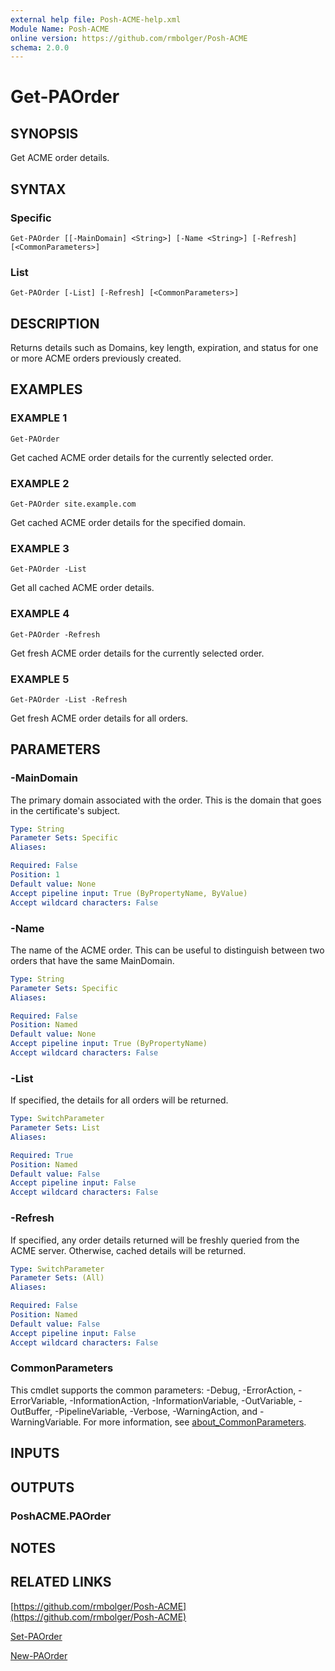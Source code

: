 ```yaml
---
external help file: Posh-ACME-help.xml
Module Name: Posh-ACME
online version: https://github.com/rmbolger/Posh-ACME
schema: 2.0.0
---
```


# Get-PAOrder

## SYNOPSIS
Get ACME order details.

## SYNTAX

### Specific
```
Get-PAOrder [[-MainDomain] <String>] [-Name <String>] [-Refresh] [<CommonParameters>]
```

### List
```
Get-PAOrder [-List] [-Refresh] [<CommonParameters>]
```

## DESCRIPTION
Returns details such as Domains, key length, expiration, and status for one or more ACME orders previously created.

## EXAMPLES

### EXAMPLE 1
```
Get-PAOrder
```

Get cached ACME order details for the currently selected order.

### EXAMPLE 2
```
Get-PAOrder site.example.com
```

Get cached ACME order details for the specified domain.

### EXAMPLE 3
```
Get-PAOrder -List
```

Get all cached ACME order details.

### EXAMPLE 4
```
Get-PAOrder -Refresh
```

Get fresh ACME order details for the currently selected order.

### EXAMPLE 5
```
Get-PAOrder -List -Refresh
```

Get fresh ACME order details for all orders.

## PARAMETERS

### -MainDomain
The primary domain associated with the order.
This is the domain that goes in the certificate's subject.

```yaml
Type: String
Parameter Sets: Specific
Aliases:

Required: False
Position: 1
Default value: None
Accept pipeline input: True (ByPropertyName, ByValue)
Accept wildcard characters: False
```

### -Name
The name of the ACME order.
This can be useful to distinguish between two orders that have the same MainDomain.

```yaml
Type: String
Parameter Sets: Specific
Aliases:

Required: False
Position: Named
Default value: None
Accept pipeline input: True (ByPropertyName)
Accept wildcard characters: False
```

### -List
If specified, the details for all orders will be returned.

```yaml
Type: SwitchParameter
Parameter Sets: List
Aliases:

Required: True
Position: Named
Default value: False
Accept pipeline input: False
Accept wildcard characters: False
```

### -Refresh
If specified, any order details returned will be freshly queried from the ACME server.
Otherwise, cached details will be returned.

```yaml
Type: SwitchParameter
Parameter Sets: (All)
Aliases:

Required: False
Position: Named
Default value: False
Accept pipeline input: False
Accept wildcard characters: False
```

### CommonParameters
This cmdlet supports the common parameters: -Debug, -ErrorAction, -ErrorVariable, -InformationAction, -InformationVariable, -OutVariable, -OutBuffer, -PipelineVariable, -Verbose, -WarningAction, and -WarningVariable. For more information, see [about_CommonParameters](http://go.microsoft.com/fwlink/?LinkID=113216).

## INPUTS

## OUTPUTS

### PoshACME.PAOrder
## NOTES

## RELATED LINKS

[https://github.com/rmbolger/Posh-ACME](https://github.com/rmbolger/Posh-ACME)

[Set-PAOrder]()

[New-PAOrder]()

